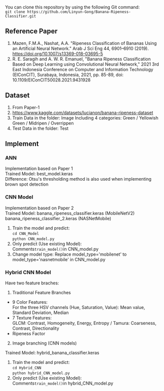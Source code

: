 You can clone this repository by using the following Git command:  
`git clone https://github.com/Linyun-Gong/Banana-Ripeness-Classifier.git`

## Reference Paper
1. Mazen, F.M.A., Nashat, A.A. "Ripeness Classification of Bananas Using an Artificial Neural Network." Arab J Sci Eng 44, 6901–6910 (2019). https://doi.org/10.1007/s13369-018-03695-5
2. R. E. Saragih and A. W. R. Emanuel, "Banana Ripeness Classification Based on Deep Learning using Convolutional Neural Network," 2021 3rd East Indonesia Conference on Computer and Information Technology (EIConCIT), Surabaya, Indonesia, 2021, pp. 85-89, doi: 10.1109/EIConCIT50028.2021.9431928

## Dataset
1. From Paper-1
2. https://www.kaggle.com/datasets/lucianon/banana-ripeness-dataset
3. Train Data in the folder: Image
   Including 4 categories: Green / Yellowish Green / Midripen / Overrippen
4. Test Data in the folder: Test

## Implement
### ANN
Implementation based on Paper 1  
Trained Model: best_model.keras  
Difference: Otsu's thresholding method is also used when implementing brown spot detection   

### CNN Model  
Implementation based on Paper 2  
Trained Model: banana_ripeness_classifier.keras (MobileNetV2)   
banana_ripeness_classifier_2.keras (NASNetMobile)  

1. Train the model and predict:  
 `cd CNN_Model `  
`python CNN_model.py `  
2. Only predict (Use existing Model):  
Comments` train_model() `in CNN_model.py
3. Change model type: 
Replace model_type='mobilenet' to model_type='nasnetmobile' in CNN_model.py

### Hybrid CNN Model
Have two feature braches:  
1. Traditional Feature Branches
- 9 Color Features:  
For the three HSV channels (Hue, Saturation, Value): Mean value, Standard Deviation, Median  
- 7 Texture Features:  
GLCM: Contrast, Homogeneity, Energy, Entropy / Tamura: Coarseness, Contrast, Directionality
- Ripeness Factor
2. Image branching (CNN models)

Trained Model: hybrid_banana_classifier.keras

1. Train the model and predict:  
 `cd Hybrid_CNN `  
`python hybrid_CNN_model.py `  
2. Only predict (Use existing Model):  
Comments` train_model() `in hybrid_CNN_model.py
  
